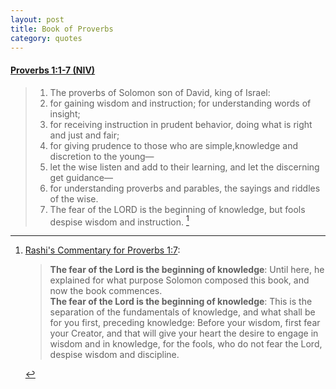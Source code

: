 ```yaml
---
layout: post
title: Book of Proverbs
category: quotes
---
```


#### [Proverbs 1:1-7 (NIV)](https://www.biblestudytools.com/proverbs/1.html)

> 1. The proverbs of Solomon son of David, king of Israel:  
> 2. for gaining wisdom and instruction; for understanding words of insight;  
> 3. for receiving instruction in prudent behavior, doing what is right and just and fair;  
> 4. for giving prudence to those who are simple,knowledge and discretion to the young—  
> 5. let the wise listen and add to their learning, and let the discerning get guidance—  
> 6. for understanding proverbs and parables, the sayings and riddles of the wise.  
> 7. The fear of the LORD is the beginning of knowledge, but fools despise wisdom and instruction.  [^1]

[^1]: [Rashi's Commentary for Proverbs 1:7](https://www.chabad.org/library/bible_cdo/aid/16372/showrashi/true):

    > **The fear of the Lord is the beginning of knowledge**: Until here, he explained for what purpose Solomon composed this book, and now the book commences.  
    > **The fear of the Lord is the beginning of knowledge**: This is the separation of the fundamentals of knowledge, and what shall be for you first, preceding knowledge: Before your wisdom, first fear your Creator, and that will give your heart the desire to engage in wisdom and in knowledge, for the fools, who do not fear the Lord, despise wisdom and discipline.